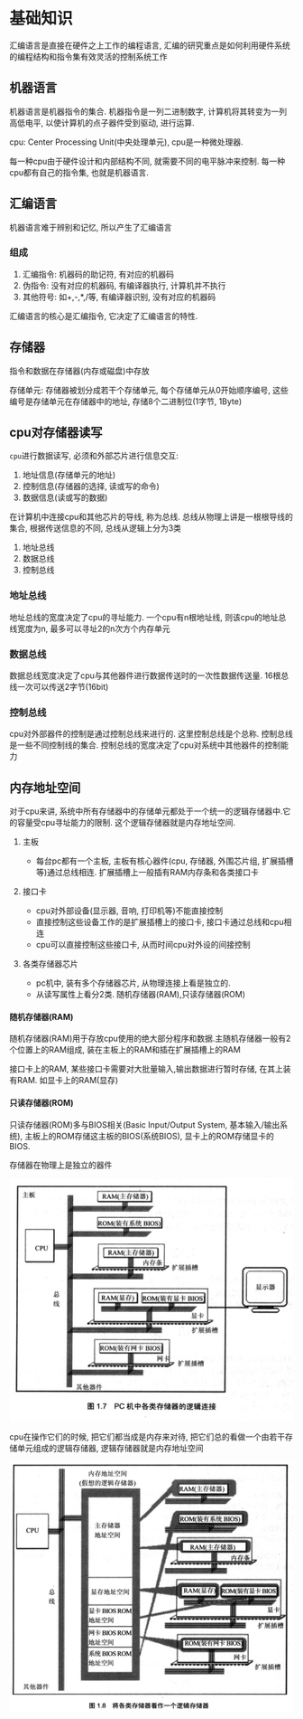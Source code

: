 # 基础知识

汇编语言是直接在硬件之上工作的编程语言, 汇编的研究重点是如何利用硬件系统的编程结构和指令集有效灵活的控制系统工作

## 机器语言

机器语言是机器指令的集合. 机器指令是一列二进制数字, 计算机将其转变为一列高低电平, 以使计算机的点子器件受到驱动, 进行运算.

cpu: Center Processing Unit(中央处理单元), cpu是一种微处理器.

每一种cpu由于硬件设计和内部结构不同, 就需要不同的电平脉冲来控制. 每一种cpu都有自己的指令集, 也就是机器语言.

## 汇编语言
机器语言难于辨别和记忆, 所以产生了汇编语言

### 组成
1. 汇编指令: 机器码的助记符, 有对应的机器码
2. 伪指令: 没有对应的机器码, 有编译器执行, 计算机并不执行
3. 其他符号: 如+,-,*,/等, 有编译器识别, 没有对应的机器码

汇编语言的核心是汇编指令, 它决定了汇编语言的特性.


## 存储器
指令和数据在存储器(内存或磁盘)中存放

存储单元: 存储器被划分成若干个存储单元, 每个存储单元从0开始顺序编号, 这些编号是存储单元在存储器中的地址, 存储8个二进制位(1字节, 1Byte)

## cpu对存储器读写

`cpu`进行数据读写, 必须和外部芯片进行信息交互:

1. 地址信息(存储单元的地址)
2. 控制信息(存储器的选择, 读或写的命令)
3. 数据信息(读或写的数据)

在计算机中连接cpu和其他芯片的导线, 称为总线. 总线从物理上讲是一根根导线的集合, 根据传送信息的不同, 总线从逻辑上分为3类

1. 地址总线
2. 数据总线
3. 控制总线

### 地址总线
地址总线的宽度决定了cpu的寻址能力. 一个cpu有n根地址线, 则该cpu的地址总线宽度为n, 最多可以寻址2的n次方个内存单元

### 数据总线
数据总线宽度决定了cpu与其他器件进行数据传送时的一次性数据传送量. 16根总线一次可以传送2字节(16bit)

### 控制总线
cpu对外部器件的控制是通过控制总线来进行的. 这里控制总线是个总称. 控制总线是一些不同控制线的集合. 控制总线的宽度决定了cpu对系统中其他器件的控制能力

## 内存地址空间
对于cpu来讲, 系统中所有存储器中的存储单元都处于一个统一的逻辑存储器中.它的容量受cpu寻址能力的限制. 这个逻辑存储器就是内存地址空间.

1. 主板
    - 每台pc都有一个主板, 主板有核心器件(cpu, 存储器, 外围芯片组, 扩展插槽等)通过总线相连. 扩展插槽上一般插有RAM内存条和各类接口卡

2. 接口卡
    - cpu对外部设备(显示器, 音响, 打印机等)不能直接控制
    - 直接控制这些设备工作的是扩展插槽上的接口卡, 接口卡通过总线和cpu相连
    - cpu可以直接控制这些接口卡, 从而时间cpu对外设的间接控制

3. 各类存储器芯片
    - pc机中, 装有多个存储器芯片, 从物理连接上看是独立的.
    - 从读写属性上看分2类. 随机存储器(RAM),只读存储器(ROM)

#### 随机存储器(RAM)
随机存储器(RAM)用于存放cpu使用的绝大部分程序和数据.主随机存储器一般有2个位置上的RAM组成, 装在主板上的RAM和插在扩展插槽上的RAM

接口卡上的RAM, 某些接口卡需要对大批量输入,输出数据进行暂时存储, 在其上装有RAM. 如显卡上的RAM(显存)
#### 只读存储器(ROM)
只读存储器(ROM)多与BIOS相关(Basic Input/Output System, 基本输入/输出系统), 主板上的ROM存储这主板的BIOS(系统BIOS), 显卡上的ROM存储显卡的BIOS.

存储器在物理上是独立的器件

![](../snapshots/1.7.png)

cpu在操作它们的时候, 把它们都当成是内存来对待, 把它们总的看做一个由若干存储单元组成的逻辑存储器, 逻辑存储器就是内存地址空间

![](../snapshots/1.8.png)